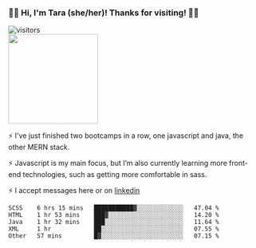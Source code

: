 ### 👋🏾 Hi, I'm Tara (she/her)! Thanks for visiting! 👋🏾
![visitors](https://visitor-badge.glitch.me/badge?page_id=qualmless)
<BR>
<img height="180em" src="https://github-readme-stats.vercel.app/api?username=qualmless&show_icons=true&hide_border=true&&count_private=true&include_all_commits=true" />

⚡️ I've just finished two bootcamps in a row, one javascript and java, the other MERN stack. 

⚡️ Javascript is my main focus, but I’m also currently learning more front-end technologies, such as getting more comfortable in sass. 

⚡️ I accept messages here or on <a href="https://www.linkedin.com/in/tarajdunmore/">linkedin</a>

<!--START_SECTION:waka-->
```text
SCSS    6 hrs 15 mins   ███████████▓░░░░░░░░░░░░░   47.04 % 
HTML    1 hr 53 mins    ███▓░░░░░░░░░░░░░░░░░░░░░   14.20 % 
Java    1 hr 32 mins    ███░░░░░░░░░░░░░░░░░░░░░░   11.64 % 
XML     1 hr            ██░░░░░░░░░░░░░░░░░░░░░░░   07.55 % 
Other   57 mins         █▓░░░░░░░░░░░░░░░░░░░░░░░   07.15 % 
```
<!--END_SECTION:waka-->

<!--
**qualmless/qualmless** is a ✨ _special_ ✨ repository because its `README.md` (this file) appears on your GitHub profile.

Here are some ideas to get you started:
- 🔭 I’m currently working on ...
- 👯 I’m looking to collaborate on ...
- 🤔 I’m looking for help with ...
- 💬 Ask me about ...
- 📫 How to reach me: ...
- ⚡ Fun fact: ...
-->
